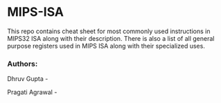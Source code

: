 # MIPS-ISA
This repo contains cheat sheet for most commonly used instructions in MIPS32 ISA along with their description. There is also a list of all general purpose registers used in MIPS ISA along with their specialized uses.

### Authors: 
Dhruv Gupta - 

Pragati Agrawal - 
